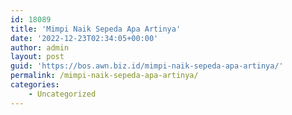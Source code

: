 ```yaml
---
id: 18089
title: 'Mimpi Naik Sepeda Apa Artinya'
date: '2022-12-23T02:34:05+00:00'
author: admin
layout: post
guid: 'https://bos.awn.biz.id/mimpi-naik-sepeda-apa-artinya/'
permalink: /mimpi-naik-sepeda-apa-artinya/
categories:
    - Uncategorized
---
```


